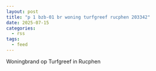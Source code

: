 ```yaml
---
layout: post
title: "p 1 bzb-01 br woning turfgreef rucphen 203342"
date: 2025-07-15
categories: 
  - rss
tags: 
  - feed
---
```


Woningbrand op Turfgreef in Rucphen
